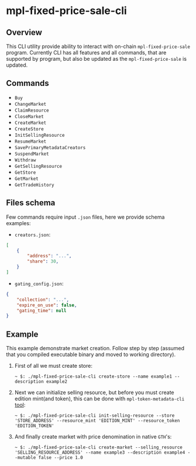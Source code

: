 # mpl-fixed-price-sale-cli
## Overview
This CLI utility provide ability to interact with on-chain `mpl-fixed-price-sale` program. Currently CLI has all features and all commands, that are supported by program, but also be updated as the `mpl-fixed-price-sale` is updated.

## Commands
- `Buy`
- `ChangeMarket`
- `ClaimResource`
- `CloseMarket`
- `CreateMarket`
- `CreateStore`
- `InitSellingResource`
- `ResumeMarket`
- `SavePrimaryMetadataCreators`
- `SuspendMarket`
- `Withdraw`
- `GetSellingResource`
- `GetStore`
- `GetMarket`
- `GetTradeHistory`

## Files schema
Few commands require input `.json` files, here we provide schema examples:

- `creators.json`:
```json
[
    {
        "address": "...",
        "share": 30,
    }
]
```

- `gating_config.json`:
```json
{
    "collection": "...",
    "expire_on_use": false,
    "gating_time": null
}
```

## Example
This example demonstrate market creation. Follow step by step (assumed that you compiled executable binary and moved to working directory).

1. First of all we must create store:
    
    `~ $: ./mpl-fixed-price-sale-cli create-store --name example1 --description example2`

2. Next we can initialize selling resource, but before you must create edition mint(and token), this can be done with `mpl-token-metadata-cli` [tool](https://github.com/metaplex-foundation/metaplex-program-library/tree/master/token-metadata/cli):

    `~ $: ./mpl-fixed-price-sale-cli init-selling-resource --store 'STORE_ADDRESS' --resource_mint 'EDITION_MINT' --resource_token 'EDITION_TOKEN'`

3. And finally create market with price denomination in native `GTH`'s:

    `~ $: ./mpl-fixed-price-sale-cli create-market --selling_resource 'SELLING_RESOURCE_ADDRESS' --name example3 --description example4 --mutable false --price 1.0`